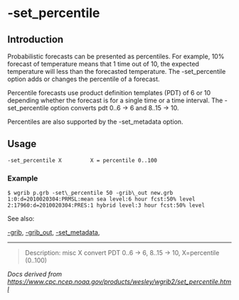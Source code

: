 # -set_percentile

## Introduction

Probabilistic forecasts can be presented as percentiles. For example, 10% forecast
of temperature means that 1 time out of 10, the expected temperature will less than
the forecasted temperature.
The -set_percentile option adds or changes the percentile of
a forecast.

Percentile forecasts use product definition templates (PDT) of 6 or 10 depending
whether the forecast is for a single time or a time interval.
The -set_percentile option converts pdt 0..6 -> 6 and 8..15 -> 10.

Percentiles are also supported by the
-set_metadata option.

## Usage

```
-set_percentile X         X = percentile 0..100
```

### Example

```
$ wgrib p.grb -set\_percentile 50 -grib\_out new.grb
1:0:d=2010020304:PRMSL:mean sea level:6 hour fcst:50% level
2:17960:d=2010020304:PRES:1 hybrid level:3 hour fcst:50% level
```

See also:

[-grib](grib.md),
[-grib_out](grib_out.md),
[-set_metadata](set_metadata.md),

---

> Description: misc X convert PDT 0..6 -> 6, 8..15 -> 10, X=percentile (0..100)

_Docs derived from <https://www.cpc.ncep.noaa.gov/products/wesley/wgrib2/set_percentile.html>_
